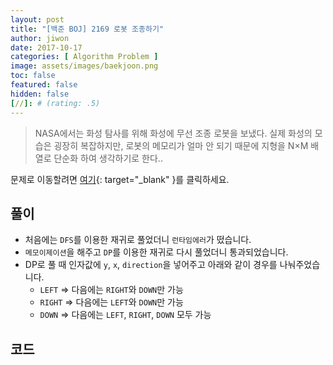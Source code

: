 ```yaml
---
layout: post
title: "[백준 BOJ] 2169 로봇 조종하기"
author: jiwon
date: 2017-10-17
categories: [ Algorithm Problem ]
image: assets/images/baekjoon.png
toc: false
featured: false
hidden: false
[//]: # (rating: .5)
---
```


> NASA에서는 화성 탐사를 위해 화성에 무선 조종 로봇을 보냈다. 실제 화성의 모습은 굉장히 복잡하지만, 로봇의 메모리가 얼마 안 되기 때문에 지형을 N×M 배열로 단순화 하여 생각하기로 한다..

문제로 이동할려면 [여기](https://www.acmicpc.net/problem/2169){: target="_blank" }를 클릭하세요.

## 풀이

- 처음에는 `DFS`를 이용한 재귀로 풀었더니 `런타임에러`가 떴습니다.
- `메모이제이션`을 해주고 `DP`를 이용한 재귀로 다시 풀었더니 통과되었습니다.
- DP로 풀 때 인자값에 `y`, `x`, `direction`을 넣어주고 아래와 같이 경우를 나눠주었습니다.
  - `LEFT` => 다음에는 `RIGHT`와 `DOWN`만 가능
  - `RIGHT` => 다음에는 `LEFT`와 `DOWN`만 가능
  - `DOWN` => 다음에는 `LEFT`,  `RIGHT`, `DOWN` 모두 가능


## 코드  


<script src="https://gist.github.com/jiwondh/7491266e90619c85dc9b61268ea7914f.js"></script>









